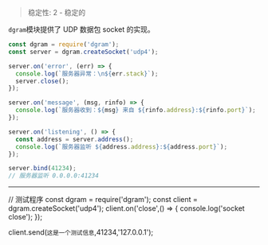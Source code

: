 
<!--introduced_in=v0.10.0-->

> 稳定性: 2 - 稳定的

<!-- name=dgram -->

`dgram`模块提供了 UDP 数据包 socket 的实现。

```js
const dgram = require('dgram');
const server = dgram.createSocket('udp4');

server.on('error', (err) => {
  console.log(`服务器异常：\n${err.stack}`);
  server.close();
});

server.on('message', (msg, rinfo) => {
  console.log(`服务器收到：${msg} 来自 ${rinfo.address}:${rinfo.port}`);
});

server.on('listening', () => {
  const address = server.address();
  console.log(`服务器监听 ${address.address}:${address.port}`);
});

server.bind(41234);
// 服务器监听 0.0.0.0:41234
```

------------------------------------------------------------------------------------------------------------
// 测试程序
const dgram = require('dgram');
const client = dgram.createSocket('udp4');
client.on('close',() => {
        console.log('socket close');
});
 
client.send(`这是一个测试信息`,41234,'127.0.0.1');
